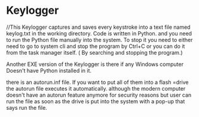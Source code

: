 # Keylogger
//This Keylogger captures and saves every keystroke into a text file named keylog.txt in the working directory.
Code is written in Python. and you need to run the Python file manually into the system.
To stop it you need to either need to go to system cli and stop the program by Ctrl+C or you can do it from the task manager itself. ( By searching and stopping the program.)

Another EXE version of the Keylogger is there if any Windows computer Doesn't have Python installed in it.

there is an autorun.inf file. If you want to put all of them into a flash =drive the autorun file executes it automatically. although the modern computer doesn't have an autorun feature anymore for security reasons but user can run the file as soon as the drive is put into the system with a pop-up that says run the file.
